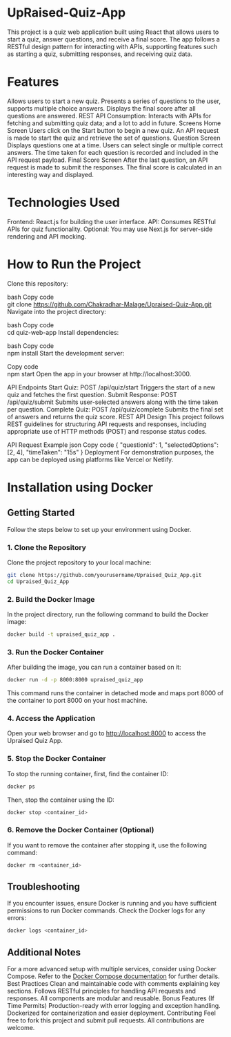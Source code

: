# UpRaised-Quiz-App
This project is a quiz web application built using React that allows users to start a quiz, answer questions, and receive a final score. The app follows a RESTful design pattern for interacting with APIs, supporting features such as starting a quiz, submitting responses, and receiving quiz data.

# Features
Allows users to start a new quiz.
Presents a series of questions to the user, supports multiple choice answers.
Displays the final score after all questions are answered.
REST API Consumption: Interacts with APIs for fetching and submitting quiz data; and a lot to add in future.
Screens
Home Screen
Users click on the Start button to begin a new quiz.
An API request is made to start the quiz and retrieve the set of questions.
Question Screen
Displays questions one at a time.
Users can select single or multiple correct answers.
The time taken for each question is recorded and included in the API request payload.
Final Score Screen
After the last question, an API request is made to submit the responses.
The final score is calculated in an interesting way and displayed.
# Technologies Used
Frontend: React.js for building the user interface.
API: Consumes RESTful APIs for quiz functionality.
Optional: You may use Next.js for server-side rendering and API mocking.
# How to Run the Project
Clone this repository:

bash
Copy code<br>
git clone https://github.com/Chakradhar-Malage/Upraised-Quiz-App.git
Navigate into the project directory:

bash
Copy code<br>
cd quiz-web-app
Install dependencies:

bash
Copy code<br>
npm install
Start the development server:


Copy code<br>
npm start
Open the app in your browser at http://localhost:3000.<br>

API Endpoints
Start Quiz: POST /api/quiz/start
Triggers the start of a new quiz and fetches the first question.
Submit Response: POST /api/quiz/submit
Submits user-selected answers along with the time taken per question.
Complete Quiz: POST /api/quiz/complete
Submits the final set of answers and returns the quiz score.
REST API Design
This project follows REST guidelines for structuring API requests and responses, including appropriate use of HTTP methods (POST) and response status codes.

API Request Example
json
Copy code
{
  "questionId": 1,
  "selectedOptions": [2, 4],
  "timeTaken": "15s"
}
Deployment
For demonstration purposes, the app can be deployed using platforms like Vercel or Netlify.

# Installation using Docker
## Getting Started

Follow the steps below to set up your environment using Docker.

### 1. Clone the Repository

Clone the project repository to your local machine:

```bash
git clone https://github.com/yourusername/Upraised_Quiz_App.git
cd Upraised_Quiz_App
```

### 2. Build the Docker Image

In the project directory, run the following command to build the Docker image:

```bash
docker build -t upraised_quiz_app .
```

### 3. Run the Docker Container

After building the image, you can run a container based on it:

```bash
docker run -d -p 8000:8000 upraised_quiz_app
```

This command runs the container in detached mode and maps port 8000 of the container to port 8000 on your host machine.

### 4. Access the Application

Open your web browser and go to [http://localhost:8000](http://localhost:8000) to access the Upraised Quiz App.

### 5. Stop the Docker Container

To stop the running container, first, find the container ID:

```bash
docker ps
```

Then, stop the container using the ID:

```bash
docker stop <container_id>
```

### 6. Remove the Docker Container (Optional)

If you want to remove the container after stopping it, use the following command:

```bash
docker rm <container_id>
```

## Troubleshooting

If you encounter issues, ensure Docker is running and you have sufficient permissions to run Docker commands. Check the Docker logs for any errors:

```bash
docker logs <container_id>
```

## Additional Notes

For a more advanced setup with multiple services, consider using Docker Compose. Refer to the [Docker Compose documentation](https://docs.docker.com/compose/) for further details.
Best Practices
Clean and maintainable code with comments explaining key sections.
Follows RESTful principles for handling API requests and responses.
All components are modular and reusable.
Bonus Features (If Time Permits)
Production-ready with error logging and exception handling.
Dockerized for containerization and easier deployment.
Contributing
Feel free to fork this project and submit pull requests. All contributions are welcome.
